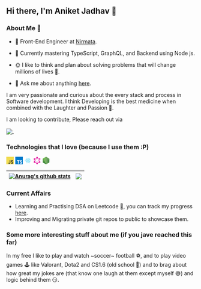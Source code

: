 ## Hi there, I'm Aniket Jadhav 👋

### About Me 🚀

- 💼 Front-End Engineer at [Nirmata](https://nirmata.com/).

- 💚 Currently mastering TypeScript, GraphQL, and Backend using Node js.

- 🌞 I like to think and plan about solving problems that will change millions of lives 👼.

- 💬 Ask me about anything [here](https://github.com/keep-calm-and-develop/keep-calm-and-develop/issues).

I am very passionate and curious about the every stack and process in Software development. I think Developing is the best medicine when combined with the Laughter and Passion 💙.

<div align="left">
  <p>I am looking to contribute, Please reach out via</p>
  <a href="mailto:aaniket20@gmail.com" target="blank">
    <img align="center" width="30" src="https://cdn.cdnlogo.com/logos/g/24/gmail-icon.svg">
  </a><a href="https://www.linkedin.com/in/aniket-jadhav-45926b122/" target="blank">
    <img align="center" src="https://github.com/mishmanners/MishManners/blob/master/socials/transparent-Linkedin-logo-icon.png" alt="" width="30" />
  </a>
</div>

### Technologies that I love (because I use them :P)

<code><img height="20" alt="javascript" src="https://raw.githubusercontent.com/github/explore/80688e429a7d4ef2fca1e82350fe8e3517d3494d/topics/javascript/javascript.png"></code>
<code><img height="20" alt="typescript" src="https://raw.githubusercontent.com/github/explore/80688e429a7d4ef2fca1e82350fe8e3517d3494d/topics/typescript/typescript.png"></code>
<code><img height="20" alt="react" src="https://raw.githubusercontent.com/github/explore/80688e429a7d4ef2fca1e82350fe8e3517d3494d/topics/react/react.png"></code>
<code><img height="20" alt="graphql" src="https://raw.githubusercontent.com/github/explore/5c058a388828bb5fde0bcafd4bc867b5bb3f26f3/topics/graphql/graphql.png"></code>
<code><img height="20" alt="nodejs" src="https://raw.githubusercontent.com/github/explore/80688e429a7d4ef2fca1e82350fe8e3517d3494d/topics/nodejs/nodejs.png"></code>    

| <a href="https://github.com/anuraghazra/github-readme-stats"><img align="center" src="https://github-readme-stats.vercel.app/api?username=keep-calm-and-develop&show_icons=true&include_all_commits=true&theme=buefy&hide_border=true" alt="Anurag's github stats" /></a> | <a href="https://github.com/anuraghazra/github-readme-stats"><img align="center" src="https://github-readme-stats.vercel.app/api/top-langs/?username=keep-calm-and-develop&layout=compact&theme=buefy&hide_border=true" /></a> |
| ------------- | ------------- |

### Current Affairs
- Learning and Practising DSA on Leetcode 🍇, you can track my progress [here](https://leetcode.com/AniketJadhav20/). 
- Improving and Migrating private git repos to public to showcase them.

### Some more interesting stuff about me (if you jave reached this far) 
In my free I like to play and watch ~soccer~ football ⚽, and to play video games 🕹️ like Valorant, Dota2 and CS1.6 (old school 🤎) and to brag about how great my jokes are  (that know one laugh at them except myself 😅) and logic behind them 😏.

